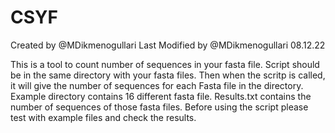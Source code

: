 # CSYF
Created by @MDikmenogullari
Last Modified by @MDikmenogullari 08.12.22

This is a tool to count number of sequences in your fasta file.
Script should be in the same directory with your fasta files.
Then when the scritp is called, it will give the number of sequences for each Fasta file in the directory.
Example directory contains 16 different fasta file.
Results.txt contains the number of sequences of those fasta files.
Before using the script please test with example files and check the results.
